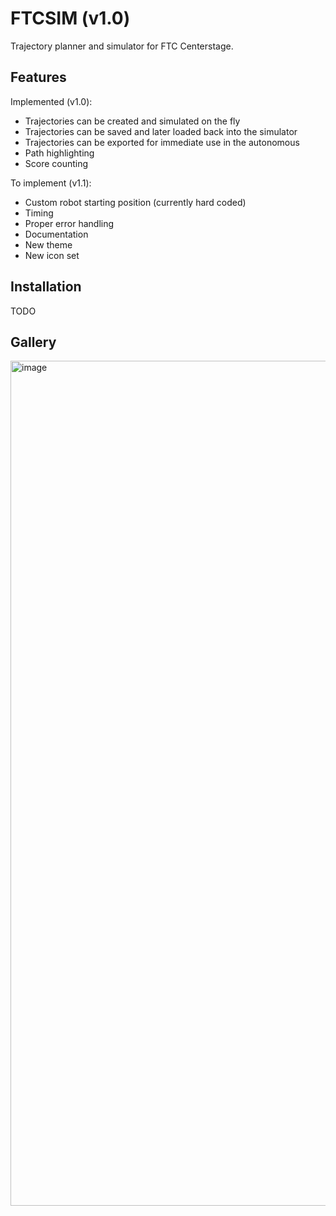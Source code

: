 # FTCSIM (v1.0)
Trajectory planner and simulator for FTC Centerstage.

## Features
Implemented (v1.0):
- Trajectories can be created and simulated on the fly
- Trajectories can be saved and later loaded back into the simulator
- Trajectories can be exported for immediate use in the autonomous
- Path highlighting
- Score counting

To implement (v1.1):
- Custom robot starting position (currently hard coded)
- Timing
- Proper error handling
- Documentation
- New theme
- New icon set

## Installation
TODO

## Gallery
<img width="1352" alt="image" src="https://github.com/obround/ftcsim/assets/75817213/88defbd9-0e50-4c58-b263-bb0e13bcc800">
